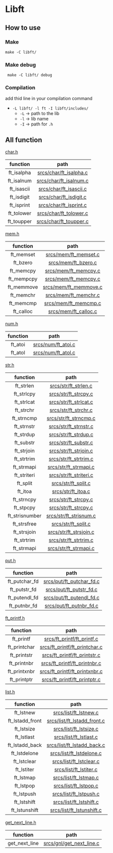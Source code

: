 # Libft

## How to use

### Make

``` make -C libft/ ```

### Make debug

``` make -C libft/ debug```

### Compilation

add thid line in your compilation command
- ``` -L libft/ -l ft -I libft/includes/ ```
  - `-L`	->	path to the lib
  - `-l`	->	lib name
  - `-I`	->	path for `.h`

## All function

[char.h](includes/char.h)

| function | path |
| :-----------: |	:-------------------------------------------------: |
| ft_isalpha	|	[srcs/char/ft_isalpha.c](./srcs/char/ft_isalpha.c)	|
| ft_isalnum	|	[srcs/char/ft_isalnum.c](./srcs/char/ft_isalnum.c)	|
| ft_isascii	|	[srcs/char/ft_isascii.c](./srcs/char/ft_isascii.c)	|
| ft_isdigit	|	[srcs/char/ft_isdigit.c](./srcs/char/ft_isdigit.c)	|
| ft_isprint	|	[srcs/char/ft_isprint.c](./srcs/char/ft_isprint.c)	|
| ft_tolower	|	[srcs/char/ft_tolower.c](./srcs/char/ft_tolower.c)	|
| ft_toupper	|	[srcs/char/ft_toupper.c](./srcs/char/ft_toupper.c)	|

[mem.h](includes/mem.h)

| function | path |
| :-----------: |	:-------------------------------------------------: |
| ft_memset		|	[srcs/mem/ft_memset.c](./srcs/mem/ft_memset.c)		|
| ft_bzero		|	[srcs/mem/ft_bzero.c](./srcs/mem/ft_bzero.c)		|
| ft_memcpy		|	[srcs/mem/ft_memcpy.c](./srcs/mem/ft_memcpy.c)		|
| ft_mempcpy	|	[srcs/mem/ft_memcpy.c](./srcs/mem/ft_memcpy.c)		|
| ft_memmove	|	[srcs/mem/ft_memmove.c](./srcs/mem/ft_memmove.c)	|
| ft_memchr		|	[srcs/mem/ft_memchr.c](./srcs/mem/ft_memchr.c)		|
| ft_memcmp		|	[srcs/mem/ft_memcmp.c](./srcs/mem/ft_memcmp.c)		|
| ft_calloc		|	[srcs/mem/ft_calloc.c](./srcs/mem/ft_calloc.c)		|

[num.h](includes/num.h)

| function | path |
| :-------: |	:-----------------------------------------: |
| ft_atoi	|	[srcs/num/ft_atoi.c](./srcs/num/ft_atoi.c)	|
| ft_atol	|	[srcs/num/ft_atol.c](./srcs/num/ft_atol.c)	|

[str.h](includes/str.h)

| function | path |
| :---------------: |	:-------------------------------------------------: |
| ft_strlen			|	[srcs/str/ft_strlen.c](./srcs/str/ft_strlen.c)		|
| ft_strlcpy		|	[srcs/str/ft_strcpy.c](./srcs/str/ft_strcpy.c)		|
| ft_strlcat		|	[srcs/str/ft_strlcat.c](./srcs/str/ft_strlcat.c)	|
| ft_strchr			|	[srcs/str/ft_strchr.c](./srcs/str/ft_strchr.c)		|
| ft_strncmp		|	[srcs/str/ft_strncmp.c](./srcs/str/ft_strncmp.c)	|
| ft_strnstr		|	[srcs/str/ft_strnstr.c](./srcs/str/ft_strnstr.c)	|
| ft_strdup			|	[srcs/str/ft_strdup.c](./srcs/str/ft_strdup.c)		|
| ft_substr			|	[srcs/str/ft_substr.c](./srcs/str/ft_substr.c)		|
| ft_strjoin		|	[srcs/str/ft_strjoin.c](./srcs/str/ft_strjoin.c)	|
| ft_strtrim		|	[srcs/str/ft_strtrim.c](./srcs/str/ft_strtrim.c)	|
| ft_strmapi		|	[srcs/str/ft_strmapi.c](./srcs/str/ft_strmapi.c)	|
| ft_striteri		|	[srcs/str/ft_striteri.c](./srcs/str/ft_striteri.c)	|
| ft_split			|	[srcs/str/ft_split.c](./srcs/str/ft_split.c)		|
| ft_itoa			|	[srcs/str/ft_itoa.c](./srcs/str/ft_itoa.c)			|
| ft_strncpy		|	[srcs/str/ft_strcpy.c](./srcs/str/ft_strcpy.c)		|
| ft_stpcpy			|	[srcs/str/ft_strcpy.c](./srcs/str/ft_strcpy.c)		|
| ft_strisnumber	|	[srcs/str/ft_strisnum.c](./srcs/str/ft_strisnum.c)	|
| ft_strsfree		|	[srcs/str/ft_split.c](./srcs/str/ft_split.c)		|
| ft_strsjoin		|	[srcs/str/ft_strsjoin.c](./srcs/str/ft_strsjoin.c)	|
| ft_strtrim		|	[srcs/str/ft_strtrim.c](./srcs/str/ft_strtrim.c)	|
| ft_strmapi		|	[srcs/str/ft_strmapi.c](./srcs/str/ft_strmapi.c)	|

[put.h](includes/put.h)

| function | path |
| :-----------: |	:-----------------------------------------------------: |
| ft_putchar_fd	|	[srcs/put/ft_putchar_fd.c](./srcs/put/ft_putchar_fd.c)	|
| ft_putstr_fd	|	[srcs/put/ft_putstr_fd.c](./srcs/put/ft_putstr_fd.c)	|
| ft_putendl_fd	|	[srcs/put/ft_putendl_fd.c](./srcs/put/ft_putendl_fd.c)	|
| ft_putnbr_fd	|	[srcs/put/ft_putnbr_fd.c](./srcs/put/ft_putnbr_fd.c)	|

[ft_printf.h](includes/ft_printf.h)

| function | path |
| :-----------: |	:-----------------------------------------------------------------: |
| ft_printf		|	[srcs/ft_printf/ft_printf.c](./srcs/ft_printf/ft_printf.c)			|
| ft_printchar	|	[srcs/ft_printf/ft_printchar.c](./srcs/ft_printf/ft_printchar.c)	|
| ft_printstr	|	[srcs/ft_printf/ft_printstr.c](./srcs/ft_printf/ft_printstr.c)		|
| ft_printnbr	|	[srcs/ft_printf/ft_printnbr.c](./srcs/ft_printf/ft_printnbr.c)		|
| ft_printxnbr	|	[srcs/ft_printf/ft_printxnbr.c](./srcs/ft_printf/ft_printxnbr.c)	|
| ft_printptr	|	[srcs/ft_printf/ft_printptr.c](./srcs/ft_printf/ft_printptr.c)		|

[list.h](includes/list.h)

| function | path |
| :---------------: |	:-------------------------------------------------------------: |
| ft_lstnew			|	[srcs/list/ft_lstnew.c](./srcs/list/ft_lstnew.c)				|
| ft_lstadd_front	|	[srcs/list/ft_lstadd_front.c](./srcs/list/ft_lstadd_front.c)	|
| ft_lstsize		|	[srcs/list/ft_lstsize.c](./srcs/list/ft_lstsize.c)				|
| ft_lstlast		|	[srcs/list/ft_lstlast.c](./srcs/list/ft_lstlast.c)				|
| ft_lstadd_back	|	[srcs/list/ft_lstadd_back.c](./srcs/list/ft_lstadd_back.c)		|
| ft_lstdelone		|	[srcs/list/ft_lstdelone.c](./srcs/list/ft_lstdelone.c)			|
| ft_lstclear		|	[srcs/list/ft_lstclear.c](./srcs/list/ft_lstclear.c)			|
| ft_lstiter		|	[srcs/list/ft_lstiter.c](./srcs/list/ft_lstiter.c)				|
| ft_lstmap			|	[srcs/list/ft_lstmap.c](./srcs/list/ft_lstmap.c)				|
| ft_lstpop			|	[srcs/list/ft_lstpop.c](./srcs/list/ft_lstpop.c)				|
| ft_lstpush		|	[srcs/list/ft_lstpush.c](./srcs/list/ft_lstpush.c)				|
| ft_lstshift		|	[srcs/list/ft_lstshift.c](./srcs/list/ft_lstshift.c)			|
| ft_lstunshift		|	[srcs/list/ft_lstunshift.c](./srcs/list/ft_lstunshift.c)		|

[get_next_line.h](includes/get_next_line.h)

| function | path |
| :-----------: |	:-----------------------------------------------------: |
| get_next_line	|	[srcs/gnl/get_next_line.c](./srcs/gnl/get_next_line.c)	|
